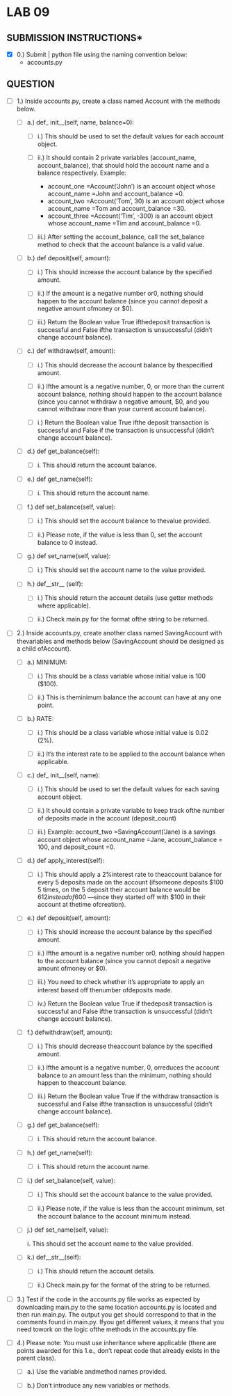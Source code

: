 # **LAB 09**


## **SUBMISSION INSTRUCTIONS***

- [x] 0.) Submit | python file using the naming convention below:
	* accounts.py


## **QUESTION**

- [ ] 1.) Inside accounts.py, create a class named Account with the methods below.

	- [ ] a.) def_ init__(self, name, balance=0):

		- [ ] i.) This should be used to set the default values for each account object.

		- [ ] ii.) It should contain 2 private variables (account_name, account_balance), that should hold the account name and a balance respectively. Example:
			* account_one =Account(‘John’) is an account object whose account_name =John and account_balance =0.
			* account_two =Account(‘Tom’, 30) is an account object whose account_name =Tom and account_balance =30.
			* account_three =Account(‘Tim’, -300) is an account object whose account_name =Tim and account_balance =0.

		- [ ] iii.) After setting the account_balance, call the set_balance method to check that the account balance is a valid value.

	- [ ] b.) def deposit(self, amount):

		- [ ] i.) This should increase the account balance by the specified amount.

		- [ ] ii.) If the amount is a negative number or0, nothing should happen to the account balance (since you cannot deposit a negative amount ofmoney or $0).

		- [ ] iii.) Return the Boolean value True ifthedeposit transaction is successful and False ifthe transaction is unsuccessful (didn’t change account balance).

	- [ ] c.) def withdraw(self, amount):

		- [ ] i.) This should decrease the account balance by thespecified amount.

		- [ ] ii.) Ifthe amount is a negative number, 0, or more than the current account balance, nothing should happen to the account balance (since you cannot withdraw a negative amount, $0, and you cannot withdraw more than your current account balance).

		- [ ] i.) Return the Boolean value True ifthe deposit transaction is successful and False if the transaction is unsuccessful (didn’t change account balance).

	- [ ] d.) def get_balance(self):

		- [ ] i. This should return the account balance.

	- [ ] e.) def get_name(self):

		- [ ] i. This should return the account name.

	- [ ] f.) def set_balance(self, value):

		- [ ] i.) This should set the account balance to thevalue provided.

		- [ ] ii.) Please note, if the value is less than 0, set the account balance to 0 instead.

	- [ ] g.) def set_name(self, value):

		- [ ] i.) This should set the account name to the value provided.
 
	- [ ] h.) def__str__ (self):

		- [ ] i.) This should return the account details (use getter methods where applicable).

		- [ ] ii.) Check main.py for the format ofthe string to be returned. 


- [ ] 2.) Inside accounts.py, create another class named SavingAccount with thevariables and methods below (SavingAccount should be designed as a child ofAccount).

	- [ ] a.) MINIMUM:

		- [ ] i.) This should be a class variable whose initial value is 100 ($100).

		- [ ] ii.) This is theminimum balance the account can have at any one point.

	- [ ] b.) RATE:

		- [ ] i.) This should be a class variable whose initial value is 0.02 (2%).

		- [ ] ii.) It’s the interest rate to be applied to the account balance when applicable.

	- [ ] c.) def_ init__(self, name):

		- [ ] i.) This should be used to set the default values for each saving account object.

		- [ ] ii.) It should contain a private variable to keep track ofthe number of deposits made in the account (deposit_count)

		- [ ] iii.) Example: account_two =SavingAccount(‘Jane) is a savings account object whose account_name =Jane, account_balance = 100, and deposit_count =0.

	- [ ] d.) def apply_interest(self):

		- [ ] i.) This should apply a 2%interest rate to theaccount balance for every 5 deposits made on the account (ifsomeone deposits $100 5 times, on the 5 deposit their account balance would be $612 instead of$600 —since they started off with $100 in their account at thetime ofcreation).

	- [ ] e.) def deposit(self, amount):

		- [ ] i.) This should increase the account balance by the specified amount.

		- [ ] ii.) Ifthe amount is a negative number or0, nothing should happen to the account balance (since you cannot deposit a negative amount ofmoney or $0).

		- [ ] iii.) You need to check whether it’s appropriate to apply an interest based off thenumber ofdeposits made.

		- [ ] iv.) Return the Boolean value True if thedeposit transaction is successful and False ifthe transaction is unsuccessful (didn’t change account balance).

	- [ ] f.) defwithdraw(self, amount):

		- [ ] i.) This should decrease theaccount balance by the specified amount.

		- [ ] ii.) Ifthe amount is a negative number, 0, orreduces the account balance to an amount less than the minimum, nothing should happen to theaccount balance.

		- [ ] iii.) Return the Boolean value True if the withdraw transaction is successful and False ifthe transaction is unsuccessful (didn’t change account balance).

	- [ ] g.) def get_balance(self):

		- [ ] i. This should return the account balance.

	- [ ] h.) def get_name(self):

		- [ ] i. This should return the account name.

	- [ ] i.) def set_balance(self, value):

		- [ ] i.) This should set the account balance to the value provided.

		- [ ] ii.) Please note, if the value is less than the account minimum, set the account balance to the account minimum instead.

	- [ ] j.) def set_name(self, value):

		i. This should set the account name to the value provided.

	- [ ] k.) def__str__(self):

		- [ ] i.) This should return the account details.

		- [ ] ii.) Check main.py for the format of the string to be returned.


- [ ] 3.) Test if the code in the accounts.py file works as expected by downloading main.py to the same location accounts.py is located and then run main.py. The output you get should correspond to that in the comments found in main.py. Ifyou get different values, it means that you need towork on the logic ofthe methods in the accounts.py file.


- [ ] 4.) Please note: You must use inheritance where applicable (there are points awarded for this 1.e., don’t repeat code that already exists in the parent class).

	- [ ] a.) Use the variable andmethod names provided.

	- [ ] b.) Don’t introduce any new variables or methods.
